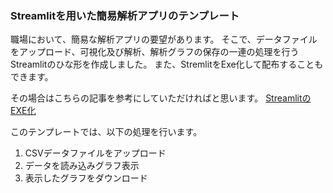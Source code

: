 ### Streamlitを用いた簡易解析アプリのテンプレート

職場において、簡易な解析アプリの要望があります。
そこで、データファイルをアップロード、可視化及び解析、解析グラフの保存の一連の処理を行うStreamlitのひな形を作成しました。
また、StremlitをExe化して配布することもできます。

その場合はこちらの記事を参考にしていただければと思います。
[StreamlitのEXE化](https://qiita.com/Gyutan/items/c158920f0693fb099e92)

このテンプレートでは、以下の処理を行います。
1. CSVデータファイルをアップロード
2. データを読み込みグラフ表示
3. 表示したグラフをダウンロード
